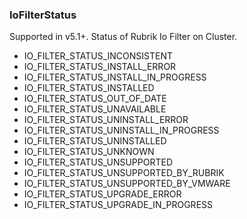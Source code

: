 ### IoFilterStatus
Supported in v5.1+. Status of Rubrik Io Filter on Cluster.

- IO_FILTER_STATUS_INCONSISTENT
- IO_FILTER_STATUS_INSTALL_ERROR
- IO_FILTER_STATUS_INSTALL_IN_PROGRESS
- IO_FILTER_STATUS_INSTALLED
- IO_FILTER_STATUS_OUT_OF_DATE
- IO_FILTER_STATUS_UNAVAILABLE
- IO_FILTER_STATUS_UNINSTALL_ERROR
- IO_FILTER_STATUS_UNINSTALL_IN_PROGRESS
- IO_FILTER_STATUS_UNINSTALLED
- IO_FILTER_STATUS_UNKNOWN
- IO_FILTER_STATUS_UNSUPPORTED
- IO_FILTER_STATUS_UNSUPPORTED_BY_RUBRIK
- IO_FILTER_STATUS_UNSUPPORTED_BY_VMWARE
- IO_FILTER_STATUS_UPGRADE_ERROR
- IO_FILTER_STATUS_UPGRADE_IN_PROGRESS
